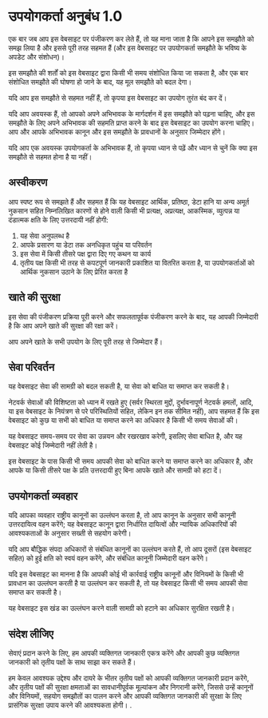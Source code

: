 # उपयोगकर्ता अनुबंध 1.0

एक बार जब आप इस वेबसाइट पर पंजीकरण कर लेते हैं, तो यह माना जाता है कि आपने इस समझौते को समझ लिया है और इससे पूरी तरह सहमत हैं (और इस वेबसाइट पर उपयोगकर्ता समझौते के भविष्य के अपडेट और संशोधन)।

इस समझौते की शर्तों को इस वेबसाइट द्वारा किसी भी समय संशोधित किया जा सकता है, और एक बार संशोधित समझौते की घोषणा हो जाने के बाद, यह मूल समझौते को बदल देगा।

यदि आप इस समझौते से सहमत नहीं हैं, तो कृपया इस वेबसाइट का उपयोग तुरंत बंद कर दें।

यदि आप अवयस्क हैं, तो आपको अपने अभिभावक के मार्गदर्शन में इस समझौते को पढ़ना चाहिए, और इस समझौते के लिए अपने अभिभावक की सहमति प्राप्त करने के बाद इस वेबसाइट का उपयोग करना चाहिए। आप और आपके अभिभावक कानून और इस समझौते के प्रावधानों के अनुसार जिम्मेदार होंगे।

यदि आप एक अवयस्क उपयोगकर्ता के अभिभावक हैं, तो कृपया ध्यान से पढ़ें और ध्यान से चुनें कि क्या इस समझौते से सहमत होना है या नहीं।

## अस्वीकरण

आप स्पष्ट रूप से समझते हैं और सहमत हैं कि यह वेबसाइट आर्थिक, प्रतिष्ठा, डेटा हानि या अन्य अमूर्त नुकसान सहित निम्नलिखित कारणों से होने वाली किसी भी प्रत्यक्ष, अप्रत्यक्ष, आकस्मिक, व्युत्पन्न या दंडात्मक क्षति के लिए उत्तरदायी नहीं होगी:

1. यह सेवा अनुपलब्ध है
1. आपके प्रसारण या डेटा तक अनधिकृत पहुंच या परिवर्तन
1. इस सेवा में किसी तीसरे पक्ष द्वारा दिए गए कथन या कार्य
1. तृतीय पक्ष किसी भी तरह से कपटपूर्ण जानकारी प्रकाशित या वितरित करता है, या उपयोगकर्ताओं को आर्थिक नुकसान उठाने के लिए प्रेरित करता है

## खाते की सुरक्षा

इस सेवा की पंजीकरण प्रक्रिया पूरी करने और सफलतापूर्वक पंजीकरण करने के बाद, यह आपकी जिम्मेदारी है कि आप अपने खाते की सुरक्षा की रक्षा करें।

आप अपने खाते के सभी उपयोग के लिए पूरी तरह से जिम्मेदार हैं।

## सेवा परिवर्तन

यह वेबसाइट सेवा की सामग्री को बदल सकती है, या सेवा को बाधित या समाप्त कर सकती है।

नेटवर्क सेवाओं की विशिष्टता को ध्यान में रखते हुए (सर्वर स्थिरता मुद्दों, दुर्भावनापूर्ण नेटवर्क हमलों, आदि, या इस वेबसाइट के नियंत्रण से परे परिस्थितियों सहित, लेकिन इन तक सीमित नहीं), आप सहमत हैं कि इस वेबसाइट को कुछ या सभी को बाधित या समाप्त करने का अधिकार है किसी भी समय सेवाओं की।

यह वेबसाइट समय-समय पर सेवा का उन्नयन और रखरखाव करेगी, इसलिए सेवा बाधित है, और यह वेबसाइट कोई जिम्मेदारी नहीं लेती है।

इस वेबसाइट के पास किसी भी समय आपकी सेवा को बाधित करने या समाप्त करने का अधिकार है, और आपके या किसी तीसरे पक्ष के प्रति उत्तरदायी हुए बिना आपके खाते और सामग्री को हटा दें।

## उपयोगकर्ता व्यवहार

यदि आपका व्यवहार राष्ट्रीय कानूनों का उल्लंघन करता है, तो आप कानून के अनुसार सभी कानूनी उत्तरदायित्व वहन करेंगे; यह वेबसाइट कानून द्वारा निर्धारित दायित्वों और न्यायिक अधिकारियों की आवश्यकताओं के अनुसार सख्ती से सहयोग करेगी।

यदि आप बौद्धिक संपदा अधिकारों से संबंधित कानूनों का उल्लंघन करते हैं, तो आप दूसरों (इस वेबसाइट सहित) को हुई क्षति को स्वयं वहन करेंगे, और संबंधित कानूनी जिम्मेदारी वहन करेंगे।

यदि इस वेबसाइट का मानना ​​है कि आपकी कोई भी कार्रवाई राष्ट्रीय कानूनों और विनियमों के किसी भी प्रावधान का उल्लंघन करती है या उल्लंघन कर सकती है, तो यह वेबसाइट किसी भी समय आपकी सेवा समाप्त कर सकती है।

यह वेबसाइट इस खंड का उल्लंघन करने वाली सामग्री को हटाने का अधिकार सुरक्षित रखती है।

## संदेश लीजिए

सेवाएं प्रदान करने के लिए, हम आपकी व्यक्तिगत जानकारी एकत्र करेंगे और आपकी कुछ व्यक्तिगत जानकारी को तृतीय पक्षों के साथ साझा कर सकते हैं।

हम केवल आवश्यक उद्देश्य और दायरे के भीतर तृतीय पक्षों को आपकी व्यक्तिगत जानकारी प्रदान करेंगे, और तृतीय पक्षों की सुरक्षा क्षमताओं का सावधानीपूर्वक मूल्यांकन और निगरानी करेंगे, जिससे उन्हें कानूनों और विनियमों, सहयोग समझौतों का पालन करने और आपकी व्यक्तिगत जानकारी की सुरक्षा के लिए प्रासंगिक सुरक्षा उपाय करने की आवश्यकता होगी। .
